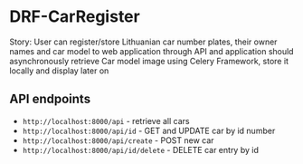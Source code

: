 # DRF-CarRegister

Story: User can register/store Lithuanian car number plates, their owner names and car model to web application through API and application should asynchronously retrieve Car model image using Celery Framework, store it locally and display later on

## API endpoints
 
* `http://localhost:8000/api` - retrieve all cars 
* `http://localhost:8000/api/id` - GET and UPDATE car by id number
* `http://localhost:8000/api/create` - POST new car 
* `http://localhost:8000/api/id/delete` - DELETE car entry by id